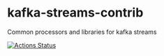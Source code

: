 # kafka-streams-contrib
Common processors and libraries for kafka streams

[![Actions Status](https://github.com/birdayz/kafka-streams-contrib/workflows/Java%20CI%20with%20Gradle/badge.svg)](https://github.com/birdayz/kafka-streams-contrib/actions)
